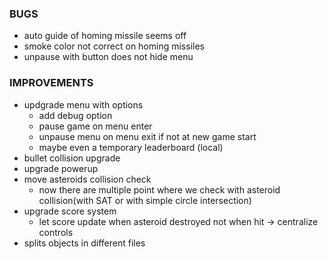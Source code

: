 ### BUGS

- auto guide of homing missile seems off
- smoke color not correct on homing missiles
- unpause with button does not hide menu


### IMPROVEMENTS

- updgrade menu with options
  - add debug option
  - pause game on menu enter
  - unpause menu on menu exit if not at new game start
  - maybe even a temporary leaderboard (local)
- bullet collision upgrade
- upgrade powerup
- move asteroids collision check
  - now there are multiple point where we check with asteroid collision(with SAT or with simple circle intersection)
- upgrade score system
  - let score update when asteroid destroyed not when hit -> centralize controls
- splits objects in different files

